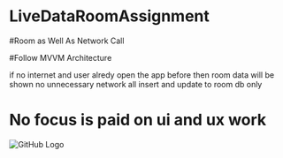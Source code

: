 # LiveDataRoomAssignment

#Room as Well As Network Call 

#Follow MVVM Architecture

if no internet and user alredy open the app before then room data will be shown no unnecessary network all insert and update to room db only 

# No focus is paid on ui and ux work

![GitHub Logo](https://github.com/rahulpansari/LiveDataRoomAssignment/edit/master/mvvm-architecture-pattern.png)
